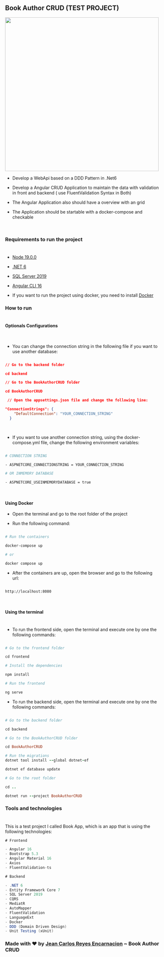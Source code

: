 ## Book Author CRUD (TEST PROJECT)

<img src="https://i0.wp.com/www.blinkingcaret.com/wp-content/uploads/2018/01/asp_net_core_and_angular_logo.png" width="500" />

<br/>

- Develop a WebApi based on a DDD Pattern in .Net6

- Develop a Angular CRUD Application to maintain the data with validation in front and backend ( use FluentValidation Syntax in Both)

- The Angular Application also should have a overview with an grid

- The Application should be startable with a docker-compose and checkable

<br/>

### Requirements to run the project

#

- [Node 19.0.0](https://nodejs.org/en/download/)

- [.NET 6](https://dotnet.microsoft.com/download/dotnet/6.0)

- [SQL Server 2019](https://www.microsoft.com/en-us/sql-server/sql-server-downloads)

- [Angular CLI 16](https://angular.io/cli)

- If you want to run the project using docker, you need to install [Docker](https://www.docker.com/products/docker-desktop)

### How to run

#

#### Optionals Configurations

<br>

- You can change the connection string in the following file if you want to use another database:

```json

// Go to the backend folder

cd backend

// Go to the BookAuthorCRUD folder

cd BookAuthorCRUD

 // Open the appsettings.json file and change the following line:

"ConnectionStrings": {
    "DefaultConnection": "YOUR_CONNECTION_STRING"
  }

```

<br>

- If you want to use another connection string, using the docker-compose.yml file, change the following environment variables:

```bash

# CONNECTION STRING

- ASPNETCORE_CONNECTIONSTRING = YOUR_CONNECTION_STRING

# OR INMEMORY DATABASE

- ASPNETCORE_USEINMEMORYDATABASE = true


```

<br/>

#### Using Docker

- Open the terminal and go to the root folder of the project

- Run the following command:

```bash

# Run the containers

docker-compose up

# or

docker compose up

```

- After the containers are up, open the browser and go to the following url:

```bash

http://localhost:8080

```

<br/>

#### Using the terminal

#

- To run the frontend side, open the terminal and execute one by one the following commands:

```ruby

# Go to the frontend folder

cd frontend

# Install the dependencies

npm install

# Run the frontend

ng serve

```

- To run the backend side, open the terminal and execute one by one the following commands:

```ruby

# Go to the backend folder

cd backend

# Go to the BookAuthorCRUD folder

cd BookAuthorCRUD

# Run the migrations
dotnet tool install --global dotnet-ef

dotnet ef database update

# Go to the root folder

cd ..

dotnet run --project BookAuthorCRUD

```

### Tools and technologies

#

This is a test project I called Book App, which is an app that is using the following technologies:

```csharp
# Frontend

- Angular 16
- Bootstrap 5.3
- Angular Material 16
- Axios
- FluentValidation-ts

# Backend

- .NET 6
- Entity Framework Core 7
- SQL Server 2019
- CQRS
- MediatR
- AutoMapper
- FluentValidation
- LanguageExt
- Docker
- DDD (Domain Driven Design)
- Unit Testing (xUnit)

```

### Made with ❤ by [Jean Carlos Reyes Encarnacion](https://linkedin.com/in/z3r0j/) ~ Book Author CRUD

